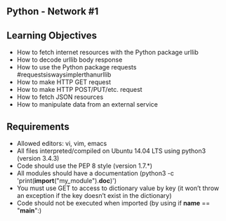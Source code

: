 ## Python - Network #1

## Learning Objectives

- How to fetch internet resources with the Python package urllib
- How to decode urllib body response
- How to use the Python package requests #requestsiswaysimplerthanurllib
- How to make HTTP GET request
- How to make HTTP POST/PUT/etc. request
- How to fetch JSON resources
- How to manipulate data from an external service

## Requirements

- Allowed editors: vi, vim, emacs
- All files interpreted/compiled on Ubuntu 14.04 LTS using python3 (version 3.4.3)
- Code should use the PEP 8 style (version 1.7.*)
- All modules should have a documentation (python3 -c 'print(__import__("my_module").__doc__)')
- You must use GET to access to dictionary value by key (it won’t throw an exception if the key doesn’t exist in the dictionary)
- Code should not be executed when imported (by using if __name__ == "__main__":)
